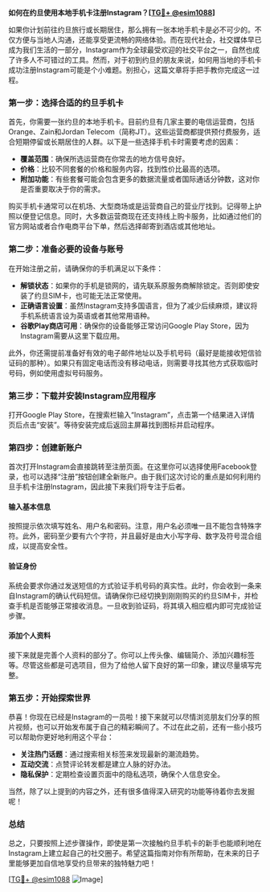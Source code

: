 **如何在约旦使用本地手机卡注册Instagram？[[TG💪+ @esim1088](https://t.me/s/esim1088)]**

如果你计划前往约旦旅行或长期居住，那么拥有一张本地手机卡是必不可少的。不仅方便与当地人沟通，还能享受更流畅的网络体验。而在现代社会，社交媒体早已成为我们生活的一部分，Instagram作为全球最受欢迎的社交平台之一，自然也成了许多人不可错过的工具。然而，对于初到约旦的朋友来说，如何用当地的手机卡成功注册Instagram可能是个小难题。别担心，这篇文章将手把手教你完成这一过程。

### **第一步：选择合适的约旦手机卡**

首先，你需要一张约旦的本地手机卡。目前约旦有几家主要的电信运营商，包括Orange、Zain和Jordan Telecom（简称JT）。这些运营商都提供预付费服务，适合短期停留或长期居住的人群。以下是一些选择手机卡时需要考虑的因素：

- **覆盖范围**：确保所选运营商在你常去的地方信号良好。
- **价格**：比较不同套餐的价格和服务内容，找到性价比最高的选项。
- **附加功能**：有些套餐可能会包含更多的数据流量或者国际通话分钟数，这对你是否重要取决于你的需求。

购买手机卡通常可以在机场、大型商场或是运营商自己的营业厅找到。记得带上护照以便登记信息。同时，大多数运营商现在还支持线上购卡服务，比如通过他们的官方网站或者合作电商平台下单，然后选择邮寄到酒店或其他地址。

### **第二步：准备必要的设备与账号**

在开始注册之前，请确保你的手机满足以下条件：

- **解锁状态**：如果你的手机是锁网的，请先联系原服务商解除锁定。否则即使安装了约旦SIM卡，也可能无法正常使用。
- **正确语言设置**：虽然Instagram支持多国语言，但为了减少后续麻烦，建议将手机系统语言设为英语或者其他常用语种。
- **谷歌Play商店可用**：确保你的设备能够正常访问Google Play Store，因为Instagram需要从这里下载应用。

此外，你还需提前准备好有效的电子邮件地址以及手机号码（最好是能接收短信验证码的那种）。如果只有固定电话而没有移动电话，则需要寻找其他方式获取临时号码，例如使用虚拟号码服务。

### **第三步：下载并安装Instagram应用程序**

打开Google Play Store，在搜索栏输入“Instagram”，点击第一个结果进入详情页后点击“安装”。等待安装完成后返回主屏幕找到图标并启动程序。

### **第四步：创建新账户**

首次打开Instagram会直接跳转至注册页面。在这里你可以选择使用Facebook登录，也可以选择“注册”按钮创建全新账户。由于我们这次讨论的重点是如何利用约旦手机卡注册Instagram，因此接下来我们将专注于后者。

#### 输入基本信息

按照提示依次填写姓名、用户名和密码。注意，用户名必须唯一且不能包含特殊字符。此外，密码至少要有六个字符，并且最好是由大小写字母、数字及符号混合组成，以提高安全性。

#### 验证身份

系统会要求你通过发送短信的方式验证手机号码的真实性。此时，你会收到一条来自Instagram的确认代码短信。请确保你已经切换到刚刚购买的约旦SIM卡，并检查手机是否能够正常接收消息。一旦收到验证码，将其填入相应框内即可完成验证步骤。

#### 添加个人资料

接下来就是完善个人资料的部分了。你可以上传头像、编辑简介、添加兴趣标签等。尽管这些都是可选项目，但为了给他人留下良好的第一印象，建议尽量填写完整。

### **第五步：开始探索世界**

恭喜！你现在已经是Instagram的一员啦！接下来就可以尽情浏览朋友们分享的照片视频，也可以开始发布属于自己的精彩瞬间了。不过在此之前，还有一些小技巧可以帮助你更好地利用这个平台：

- **关注热门话题**：通过搜索相关标签来发现最新的潮流趋势。
- **互动交流**：点赞评论转发都是建立人脉的好办法。
- **隐私保护**：定期检查设置页面中的隐私选项，确保个人信息安全。

当然，除了以上提到的内容之外，还有很多值得深入研究的功能等待着你去发掘呢！

### **总结**

总之，只要按照上述步骤操作，即使是第一次接触约旦手机卡的新手也能顺利地在Instagram上建立起自己的社交圈子。希望这篇指南对你有所帮助，在未来的日子里能够更加自信地享受约旦带来的独特魅力吧！

[[TG💪+ @esim1088](https://t.me/s/esim1088) ![Image](https://i.postimg.cc/4NQfJmqS/Snipaste-2025-05-13-00-14-12.png)]